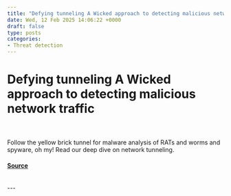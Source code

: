 ```yaml
---
title: "Defying tunneling A Wicked approach to detecting malicious network traffic"
date: Wed, 12 Feb 2025 14:06:22 +0000
draft: false
type: posts
categories: 
- Threat detection
---
```

# Defying tunneling A Wicked approach to detecting malicious network traffic

<br/>

<br/>
Follow the yellow brick tunnel for malware analysis of RATs and worms and spyware, oh my! Read our deep dive on network tunneling.

#### [Source](https://redcanary.com/blog/threat-detection/network-traffic-tunneling/)

<br/>
---
